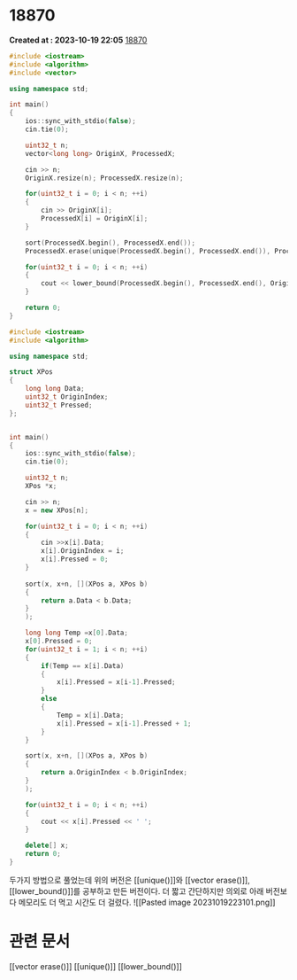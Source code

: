 # 18870 
**Created at : 2023-10-19 22:05**
[18870](https://www.acmicpc.net/problem/18870)
```cpp
#include <iostream>
#include <algorithm>
#include <vector>

using namespace std;

int main()
{
    ios::sync_with_stdio(false);
    cin.tie(0);

    uint32_t n;
    vector<long long> OriginX, ProcessedX;

    cin >> n;
    OriginX.resize(n); ProcessedX.resize(n);

    for(uint32_t i = 0; i < n; ++i)
    {
        cin >> OriginX[i];
        ProcessedX[i] = OriginX[i];
    }

    sort(ProcessedX.begin(), ProcessedX.end());
    ProcessedX.erase(unique(ProcessedX.begin(), ProcessedX.end()), ProcessedX.end());

    for(uint32_t i = 0; i < n; ++i)
    {
        cout << lower_bound(ProcessedX.begin(), ProcessedX.end(), OriginX[i]) - ProcessedX.begin() << ' ';
    }

    return 0;
}
```

```cpp
#include <iostream>
#include <algorithm>

using namespace std;

struct XPos
{
    long long Data;
    uint32_t OriginIndex;
    uint32_t Pressed;
};


int main()
{
    ios::sync_with_stdio(false);
    cin.tie(0);

    uint32_t n;
    XPos *x;

    cin >> n;
    x = new XPos[n];

    for(uint32_t i = 0; i < n; ++i)
    {
        cin >>x[i].Data;
        x[i].OriginIndex = i;
        x[i].Pressed = 0;
    }
    
    sort(x, x+n, [](XPos a, XPos b)
    {
        return a.Data < b.Data;
    }
    );

    long long Temp =x[0].Data;
    x[0].Pressed = 0;
    for(uint32_t i = 1; i < n; ++i)
    {
        if(Temp == x[i].Data)
        {
            x[i].Pressed = x[i-1].Pressed;
        }
        else
        {
            Temp = x[i].Data;
            x[i].Pressed = x[i-1].Pressed + 1;
        }
    }

    sort(x, x+n, [](XPos a, XPos b)
    {
        return a.OriginIndex < b.OriginIndex;
    }
    );

    for(uint32_t i = 0; i < n; ++i)
    {
        cout << x[i].Pressed << ' ';
    }

    delete[] x;
    return 0;
}
```

두가지 방법으로 풀었는데 위의 버전은 [[unique()]]와 [[vector erase()]], [[lower_bound()]]를 공부하고 만든 버전이다. 더 짧고 간단하지만 의외로 아래 버전보다 메모리도 더 먹고 시간도 더 걸렸다.
![[Pasted image 20231019223101.png]]

# 관련 문서
[[vector erase()]]
[[unique()]]
[[lower_bound()]]
